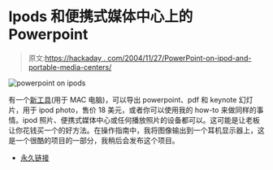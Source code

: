 # Ipods 和便携式媒体中心上的 Powerpoint

> 原文:[https://hackaday . com/2004/11/27/PowerPoint-on-ipod-and-portable-media-centers/](https://hackaday.com/2004/11/27/powerpoint-on-ipods-and-portable-media-centers/)

![powerpoint on ipods](img/2741982df5d8019d012573ec6a715285.png)

有一个[新工具](http://www.zapptek.com/ipresent-it/)(用于 MAC 电脑)，可以导出 powerpoint、pdf 和 keynote 幻灯片，用于 ipod photo，售价 18 美元，或者你可以使用我的 how-to 来做同样的事情。ipod 照片、便携式媒体中心或任何播放照片的设备都可以。这可能是让老板让你花钱买一个的好方法。在操作指南中，我将图像输出到一个耳机显示器上，这是一个很酷的项目的一部分，我稍后会发布这个项目。

*   [永久链接](http://www.engadget.com/entry/2872212676610755/)